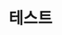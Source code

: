 ---
title:  "테스트"
excerpt: "테스트 포스트입니다."

categories:
- 윤동주
tags:
- 서시
- 윤동주
- 시
last_modified_at: 2019-04-13T08:06:00-05:00
---